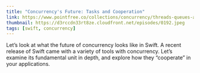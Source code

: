 ```yaml
---
title: "Concurrency's Future: Tasks and Cooperation"
link: https://www.pointfree.co/collections/concurrency/threads-queues-and-tasks/ep192-concurrency-s-future-tasks-and-cooperation
thumbnail: https://d3rccdn33rt8ze.cloudfront.net/episodes/0192.jpeg
tags: [swift, concurrency]
---
```


Let’s look at what the future of concurrency looks like in Swift. A recent release of Swift came with a variety of tools with concurrency. Let’s examine its fundamental unit in depth, and explore how they “cooperate” in your applications.
